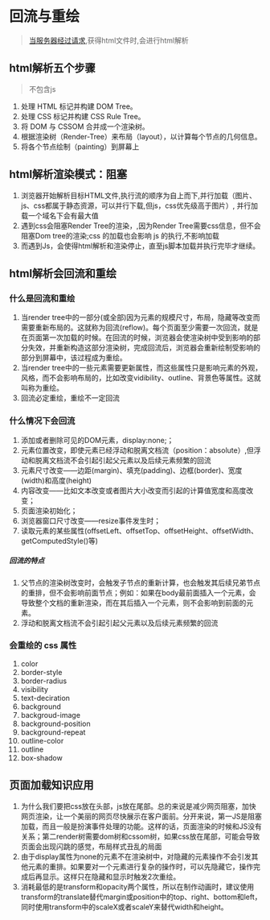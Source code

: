 
# 回流与重绘
> [当服务器经过请求](https://www.tomz.club/blog/md/FullStack/http/2020-04/180702.md),获得html文件时,会进行html解析

## html解析五个步骤
> 不包含js

1. 处理 HTML 标记并构建 DOM Tree。
2. 处理 CSS 标记并构建 CSS Rule Tree。
3. 将 DOM 与 CSSOM 合并成一个渲染树。
4. 根据渲染树（Render-Tree）来布局（layout），以计算每个节点的几何信息。
5. 将各个节点绘制（painting）到屏幕上

## html解析渲染模式：阻塞
1. 浏览器开始解析目标HTML文件,执行流的顺序为自上而下,并行加载（图片、js、css都属于静态资源，可以并行下载,但js，css优先级高于图片）, 并行加载一个域名下会有最大值
2. 遇到css会阻塞Render Tree的渲染，,因为Render Tree需要css信息，但不会阻塞Dom tree的渲染;css 的加载也会影响 js 的执行,不影响加载
3. 而遇到Js，会使得html解析和渲染停止，直至js脚本加载并执行完毕才继续。

## html解析会回流和重绘
### 什么是回流和重绘
1. 当render tree中的一部分(或全部)因为元素的规模尺寸，布局，隐藏等改变而需要重新布局的。这就称为回流(reflow)。每个页面至少需要一次回流，就是在页面第一次加载的时候。在回流的时候，浏览器会使渲染树中受到影响的部分失效，并重新构造这部分渲染树，完成回流后，浏览器会重新绘制受影响的部分到屏幕中，该过程成为重绘。
2. 当render tree中的一些元素需要更新属性，而这些属性只是影响元素的外观，风格，而不会影响布局的，比如改变vidibility、outline、背景色等属性。这就叫称为重绘。
3. 回流必定重绘，重绘不一定回流

### 什么情况下会回流
1. 添加或者删除可见的DOM元素，display:none;；
2. 元素位置改变，即使元素已经浮动和脱离文档流（position：absolute）,但浮动和脱离文档流不会引起引起父元素以及后续元素频繁的回流
3. 元素尺寸改变——边距(margin)、填充(padding)、边框(border)、宽度(width)和高度(height)
4. 内容改变——比如文本改变或者图片大小改变而引起的计算值宽度和高度改变；
5. 页面渲染初始化；
6. 浏览器窗口尺寸改变——resize事件发生时； 
7. 读取元素的某些属性(offsetLeft、offsetTop、offsetHeight、offsetWidth、getComputedStyle()等)

##### 回流的特点
1. 父节点的渲染树改变时，会触发子节点的重新计算，也会触发其后续兄弟节点的重排，但不会影响前面节点；例如：如果在body最前面插入一个元素，会导致整个文档的重新渲染，而在其后插入一个元素，则不会影响到前面的元素。
2. 浮动和脱离文档流不会引起引起父元素以及后续元素频繁的回流

### 会重绘的 css 属性
1. color
2. border-style
3. border-radius
4. visibility
5. text-deciration
6. background
7. backgroud-image
8. background-position
9. background-repeat
10. outline-color
11. outline
12. box-shadow

## 页面加载知识应用
1. 为什么我们要把css放在头部，js放在尾部。总的来说是减少网页阻塞，加快网页渲染，让一个美丽的网页尽快展示在客户面前。分开来说，第一JS是阻塞加载，而且一般是扮演事件处理的功能。这样的话，页面渲染的时候和JS没有关系；第二render树需要dom树和cssom树，如果css放在尾部，可能会导致页面会出现闪跳的感觉，布局样式丑乱的局面
2. 由于display属性为none的元素不在渲染树中，对隐藏的元素操作不会引发其他元素的重排。如果要对一个元素进行复杂的操作时，可以先隐藏它，操作完成后再显示。这样只在隐藏和显示时触发2次重绘。
3. 消耗最低的是transform和opacity两个属性，所以在制作动画时，建议使用transform的translate替代margin或position中的top、right、bottom和left，同时使用transform中的scaleX或者scaleY来替代width和height。